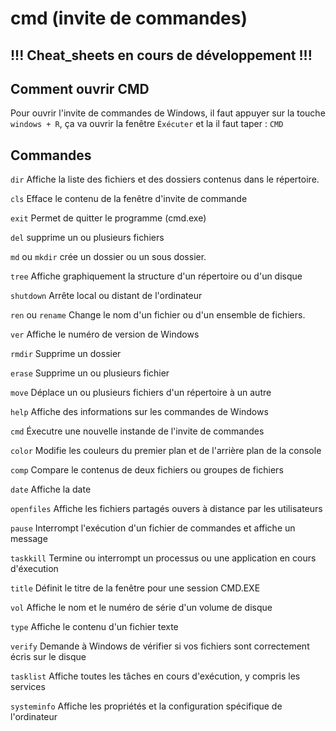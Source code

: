 # cmd (invite de commandes)

## !!! Cheat_sheets en cours de développement !!! 

## Comment ouvrir CMD 

Pour ouvrir l'invite de commandes de Windows, il faut appuyer sur la touche `windows + R`, ça va ouvrir la fenêtre
`Éxécuter` et la il faut taper : `CMD`

## Commandes 

`dir` Affiche la liste des fichiers et des dossiers contenus dans le répertoire.

`cls` Efface le contenu de la fenêtre d'invite de commande

`exit` Permet de quitter le programme (cmd.exe)

`del` supprime un ou plusieurs fichiers

`md` ou `mkdir` crée un dossier ou un sous dossier.

`tree` Affiche graphiquement la structure d'un répertoire ou d'un disque

`shutdown` Arrête local ou distant de l'ordinateur

`ren` ou `rename` Change le nom d'un fichier ou d'un ensemble de fichiers.

`ver` Affiche le numéro de version de Windows

`rmdir` Supprime un dossier 

`erase` Supprime un ou plusieurs fichier

`move` Déplace un ou plusieurs fichiers d'un répertoire à un autre

`help` Affiche des informations sur les commandes de Windows

`cmd` Éxecutre une nouvelle instande de l'invite de commandes

`color` Modifie les couleurs du premier plan et de l'arrière plan de la console

`comp` Compare le contenus de deux fichiers ou groupes de fichiers

`date` Affiche la date

`openfiles` Affiche les fichiers partagés ouvers à distance par les utilisateurs

`pause` Interrompt l'exécution d'un fichier de commandes et affiche un message 

`taskkill` Termine ou interrompt un processus ou une application en cours d'éxecution

`title` Définit le titre de la fenêtre pour une session CMD.EXE

`vol` Affiche le nom et le numéro de série d'un volume de disque

`type` Affiche le contenu d'un fichier texte

`verify` Demande à Windows de vérifier si vos fichiers sont correctement écris sur le disque

`tasklist` Affiche toutes les tâches en cours d'exécution, y compris les services

`systeminfo` Affiche les propriétés et la configuration spécifique de l'ordinateur